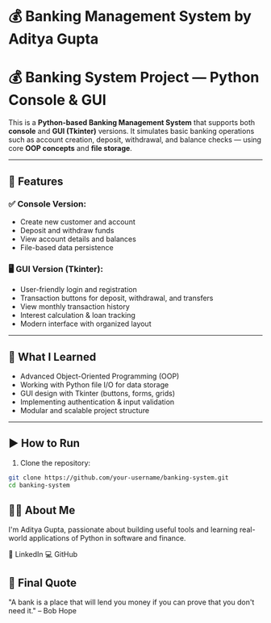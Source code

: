 # 💰 Banking Management System by Aditya Gupta


# 💰 Banking System Project — Python Console & GUI

This is a **Python-based Banking Management System** that supports both **console** and **GUI (Tkinter)** versions. It simulates basic banking operations such as account creation, deposit, withdrawal, and balance checks — using core **OOP concepts** and **file storage**.

---

## 🔐 Features

### ✅ Console Version:
- Create new customer and account
- Deposit and withdraw funds
- View account details and balances
- File-based data persistence

### 🖥️ GUI Version (Tkinter):
- User-friendly login and registration
- Transaction buttons for deposit, withdrawal, and transfers
- View monthly transaction history
- Interest calculation & loan tracking
- Modern interface with organized layout

---

## 🧠 What I Learned

- Advanced Object-Oriented Programming (OOP)
- Working with Python file I/O for data storage
- GUI design with Tkinter (buttons, forms, grids)
- Implementing authentication & input validation
- Modular and scalable project structure

---

## ▶️ How to Run

1. Clone the repository:
```bash
git clone https://github.com/your-username/banking-system.git
cd banking-system
```
## 👨‍💻 About Me
I'm Aditya Gupta, passionate about building useful tools and learning real-world applications of Python in software and finance.

🔗 LinkedIn
💻 GitHub

## 💬 Final Quote
"A bank is a place that will lend you money if you can prove that you don't need it." – Bob Hope
